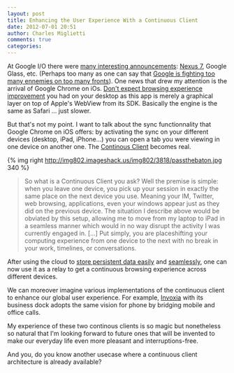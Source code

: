 ```yaml
---
layout: post
title: Enhancing the User Experience With a Continuous Client 
date: 2012-07-01 20:51
author: Charles Miglietti
comments: true
categories: 
---
```



At Google I/O there were [many interesting announcements](http://www.businessinsider.com/google-io-product-announcements-2012-6?op=1): [Nexus 7](http://gigaom.com/mobile/nexus-7-first-look-its-here-to-snuff-kindles-fire/), Google
Glass, etc. (Perhaps too many as one can say that [Google is fighting too
many ennemies on too many fronts](http://gigaom.com/2012/06/27/google-vs-everyone/)). 
One news that drew my attention is the arrival of Google Chrome on iOs. [Don't expect browsing
experience improvement](http://techcrunch.com/2012/06/28/hands-on-with-googles-chrome-for-ios-just-like-chrome-for-android-only-slower/)
you had on your desktop as this app is merely a graphical
layer on top of Apple's WebView from its SDK. Basically the engine is the same as Safari ...
just slower. 

But that's not my point. I want to talk about the sync functionnality
that Google Chrome on iOS offers: by activating the sync on your
different devices (desktop, iPad, iPhone...) you can open a tab you were
viewing in one device on another one. The [Continous Client](http://www.engadget.com/2010/05/26/a-modest-proposal-the-continuous-client/) becomes real.


{% img right http://img802.imageshack.us/img802/3818/passthebaton.jpg 340 %}

>So what is a Continuous Client you ask? Well the premise is simple: when you leave one device, you pick up your session in exactly the same place on the next device you use. Meaning your IM, Twitter, web browsing, applications, even your windows appear just as they did on the previous device. The situation I describe above would be obviated by this setup, allowing me to move from my laptop to iPad in a seamless manner which would in no way disrupt the activity I was currently engaged in. [...] Put simply, you are placeshifting your computing experience from one device to the next with no break in your work, timelines, or conversations.

After using the cloud to [store persistent data easily](https://www.dropbox.com/) and
[seamlessly](https://www.icloud.com/),
one can now use it as a relay to get a continuous browsing experience 
across different devices.

We can moreover imagine various implementations of the continuous client to enhance our global user experience.
For example, [Invoxia](http://www.invoxia.com/en/) with its business dock adopts the same
vision for phone by bridging mobile and office calls.

My experience of these two continous clients is so magic but nonetheless so
natural that I'm looking forward to future ones that will be invented to make our everyday life even more
pleasant and interruptions-free. 

And you, do you know another usecase where a continuous client architecture is
already available?
